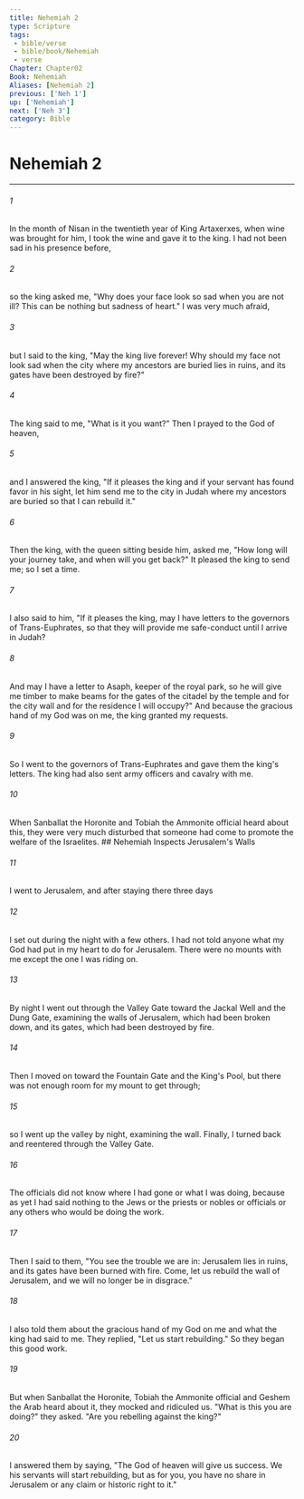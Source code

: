 ```yaml
---
title: Nehemiah 2
type: Scripture
tags:
 - bible/verse
 - bible/book/Nehemiah
 - verse
Chapter: Chapter02
Book: Nehemiah
Aliases: [Nehemiah 2]
previous: ['Neh 1']
up: ['Nehemiah']
next: ['Neh 3']
category: Bible
---
```

# Nehemiah 2

***


###### 1 
In the month of Nisan in the twentieth year of King Artaxerxes, when wine was brought for him, I took the wine and gave it to the king. I had not been sad in his presence before, 

###### 2 
so the king asked me, "Why does your face look so sad when you are not ill? This can be nothing but sadness of heart." I was very much afraid, 

###### 3 
but I said to the king, "May the king live forever! Why should my face not look sad when the city where my ancestors are buried lies in ruins, and its gates have been destroyed by fire?" 

###### 4 
The king said to me, "What is it you want?" Then I prayed to the God of heaven, 

###### 5 
and I answered the king, "If it pleases the king and if your servant has found favor in his sight, let him send me to the city in Judah where my ancestors are buried so that I can rebuild it." 

###### 6 
Then the king, with the queen sitting beside him, asked me, "How long will your journey take, and when will you get back?" It pleased the king to send me; so I set a time. 

###### 7 
I also said to him, "If it pleases the king, may I have letters to the governors of Trans-Euphrates, so that they will provide me safe-conduct until I arrive in Judah? 

###### 8 
And may I have a letter to Asaph, keeper of the royal park, so he will give me timber to make beams for the gates of the citadel by the temple and for the city wall and for the residence I will occupy?" And because the gracious hand of my God was on me, the king granted my requests. 

###### 9 
So I went to the governors of Trans-Euphrates and gave them the king's letters. The king had also sent army officers and cavalry with me. 

###### 10 
When Sanballat the Horonite and Tobiah the Ammonite official heard about this, they were very much disturbed that someone had come to promote the welfare of the Israelites. ## Nehemiah Inspects Jerusalem's Walls 

###### 11 
I went to Jerusalem, and after staying there three days 

###### 12 
I set out during the night with a few others. I had not told anyone what my God had put in my heart to do for Jerusalem. There were no mounts with me except the one I was riding on. 

###### 13 
By night I went out through the Valley Gate toward the Jackal Well and the Dung Gate, examining the walls of Jerusalem, which had been broken down, and its gates, which had been destroyed by fire. 

###### 14 
Then I moved on toward the Fountain Gate and the King's Pool, but there was not enough room for my mount to get through; 

###### 15 
so I went up the valley by night, examining the wall. Finally, I turned back and reentered through the Valley Gate. 

###### 16 
The officials did not know where I had gone or what I was doing, because as yet I had said nothing to the Jews or the priests or nobles or officials or any others who would be doing the work. 

###### 17 
Then I said to them, "You see the trouble we are in: Jerusalem lies in ruins, and its gates have been burned with fire. Come, let us rebuild the wall of Jerusalem, and we will no longer be in disgrace." 

###### 18 
I also told them about the gracious hand of my God on me and what the king had said to me. They replied, "Let us start rebuilding." So they began this good work. 

###### 19 
But when Sanballat the Horonite, Tobiah the Ammonite official and Geshem the Arab heard about it, they mocked and ridiculed us. "What is this you are doing?" they asked. "Are you rebelling against the king?" 

###### 20 
I answered them by saying, "The God of heaven will give us success. We his servants will start rebuilding, but as for you, you have no share in Jerusalem or any claim or historic right to it." 

